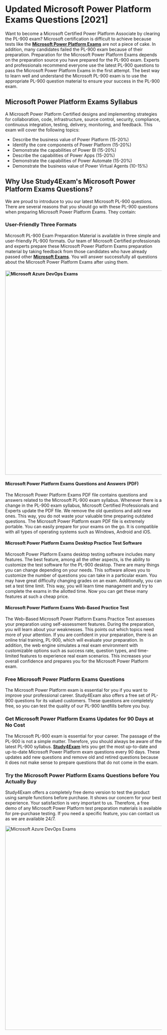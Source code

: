 <h1><b>Updated Microsoft Power Platform Exams Questions [2021]</b></h1>

<p>Want to become a Microsoft Certified Power Platform Associate by clearing the PL-900 exam? Microsoft certification is difficult to achieve because tests like the <a href="https://www.study4exam.com/microsoft/power-platform"><strong>Microsoft Power Platform Exams</strong></a> are not a piece of cake. In addition, many candidates failed the PL-900 exam because of their preparation. Preparation for the Microsoft Power Platform Exams depends on the preparation source you have prepared for the PL-900 exam. Experts and professionals recommend everyone use the latest PL-900 questions to pass the Microsoft Power Platform Exams in the first attempt. The best way to learn well and understand the Microsoft PL-900 exam is to use the appropriate PL-900 question material to ensure your success in the PL-900 exam.</p>

<h2><strong>Microsoft Power Platform Exams Syllabus</strong></h2>

<p>A Microsoft Power Platform Certified designs and implementing strategies for collaboration, code, infrastructure, source control, security, compliance, continuous integration, testing, delivery, monitoring, and feedback. This exam will cover the following topics:</p>

<ul>
	<li>Describe the business value of Power Platform (15-20%)</li>
	<li>Identify the core components of Power Platform (15-20%)</li>
	<li>Demonstrate the capabilities of Power BI (15-20%)</li>
	<li>Describe the capabilities of Power Apps (15-20%)</li>
	<li>Demonstrate the capabilities of Power Automate (15-20%)</li>
	<li>Demonstrate the business value of Power Virtual Agents (10-15%)</li>
</ul>

<h2><strong>Why Use Study4Exam's Microsoft Power Platform Exams Questions?</strong></h2>

<p>We are proud to introduce to you our latest Microsoft PL-900 questions. There are several reasons that you should go with these PL-900 questions when preparing Microsoft Power Platform Exams. They contain:</p>

<h3><strong>User-Friendly Three Formats</strong></h3>

<p>Microsoft PL-900 Exam Preparation Material is available in three simple and user-friendly PL-900 formats. Our team of Microsoft Certified professionals and experts prepare these Microsoft Power Platform Exams preparation material by taking feedback from those candidates who have already passed other <a href="https://www.study4exam.com/microsoft-exams"><strong>Microsoft Exams</strong></a>. You will answer successfully all questions about the Microsoft Power Platform Exams after using them. </p>

<h4><a href="https://www.study4exam.com/microsoft/pl-900"><img alt="Microsoft Azure DevOps Exams" src="https://lh3.googleusercontent.com/pw/AM-JKLUjvEKqyhXGbDL1rsgYYtFr6hrezS0a9dxHAeUMAt4IsJeXCIvGqJd7VJPAC6YO9CR0UAQuTfm0BXamPAG-TRD6dcn24UlrXuiVvdWYwZU4yXSH-rMLS3fUF4w1ObtS52KANkGk3upuim57RsdrKjsH=w1158-h657-no?authuser=0" style="width: 1158px; height: 657px;" /></a></h4>

<h4><strong>Microsoft Power Platform Exams Questions and Answers (PDF)</strong></h4>

<p>The Microsoft Power Platform Exams PDF file contains questions and answers related to the Microsoft PL-900 exam syllabus. Whenever there is a change in the PL-900 exam syllabus, Microsoft Certified Professionals and Experts update the PDF file. We remove the old questions and add new ones. This way, you do not waste your valuable time preparing outdated questions. The Microsoft Power Platform exam PDF file is extremely portable. You can easily prepare for your exams on the go. It is compatible with all types of operating systems such as Windows, Android and iOS.</p>

<h4><strong>Microsoft Power Platform Exams Desktop Practice Test Software</strong></h4>

<p>Microsoft Power Platform Exams desktop testing software includes many features. The best feature, among all the other aspects, is the ability to customize the test software for the PL-900 desktop. There are many things you can change depending on your needs. This software allows you to customize the number of questions you can take in a particular exam. You may have great difficulty changing grades on an exam. Additionally, you can set a test time limit. This way, you will learn time management and try to complete the exams in the allotted time. Now you can get these many features at such a cheap price.</p>

<h4><strong>Microsoft Power Platform Exams Web-Based Practice Test</strong></h4>

<p>The Web-Based Microsoft Power Platform Exams Practice Test assesses your preparation using self-assessment features. During the preparation, you will learn about your weaknesses. This points out which topics need more of your attention. If you are confident in your preparation, there is an online trial training, PL-900, which will evaluate your preparation. In addition, the web engine simulates a real exam environment with customizable options such as success rate, question types, and time-limited features to experience real exam scenarios. This increases your overall confidence and prepares you for the Microsoft Power Platform exam.</p>

<h3><strong>Free Microsoft Power Platform Exams Questions</strong></h3>

<p>The Microsoft Power Platform exam is essential for you if you want to improve your professional career. Study4Exam also offers a free set of PL-900 questions for its valued customers. These questions are completely free, so you can test the quality of our PL-900 landfills before you buy.</p>

<h3><strong>Get Microsoft Power Platform Exams U</strong><strong>pdates for 90 Days at No Cost</strong></h3>

<p>The Microsoft PL-900 exam is essential for your career. The passage of the PL-900 is not a simple matter. Therefore, you should always be aware of the latest PL-900 syllabus. <a href="https://www.study4exam.com/"><strong>Study4Exam</strong></a> lets you get the most up-to-date and up-to-date Microsoft Power Platform exam questions every 90 days. These updates add new questions and remove old and retired questions because it does not make sense to prepare questions that do not come in the exam.</p>

<h3><strong>Try the Microsoft Power Platform Exams Questions before You Actually Buy</strong></h3>

<p>Study4Exam offers a completely free demo version to test the product using sample functions before purchase. It shows our concern for your best experience. Your satisfaction is very important to us. Therefore, a free demo of any Microsoft Power Platform test preparation materials is available for pre-purchase testing. If you need a specific feature, you can contact us as we are available 24/7.</p>

<p><a href="https://www.study4exam.com/microsoft/pl-900"><img alt="Microsoft Azure DevOps Exams" src="https://lh3.googleusercontent.com/pw/AM-JKLXQBNktmhUCdZ7RjLmn-WmeyD2JNP_mBsv7zRMRZQ_2yApJ-lf-dGftYGlzUqWAetYP4KlVObN_KeNdf82gVpwhR0ZMTG0o8Y4HnvCB1fQkWxIM9KgMYgD1F-u5Sz2aLE4QC6xrSduWhcUqkNhO5F3e=w1167-h657-no?authuser=0" style="width: 1167px; height: 657px;" /></a></p>
